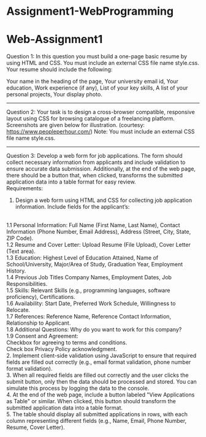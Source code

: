 # Assignment1-WebProgramming
# Web-Assignment1
Question 1:
In this question you must build a one-page basic resume by using HTML and CSS. You must
include an external CSS file name style.css.
Your resume should include the following:

Your name in the heading of the page,
Your university email id,
Your education,
Work experience (if any),
List of your key skills,
A list of your personal projects,
Your display photo.
***
Question 2:
Your task is to design a cross-browser compatible, responsive layout using CSS for browsing
catalogue of a freelancing platform. Screenshots are given below for illustration. 
(courtesy: https://www.peopleperhour.com/)
Note: You must include an external CSS file name style.css.
***

Question 3:
Develop a web form for job applications. The form should collect necessary
information from applicants and include validation to ensure accurate data
submission. Additionally, at the end of the web page, there should be a button that,
when clicked, transforms the submitted application data into a table format for easy
review.
<br>
Requirements:
<br>
1. Design a web form using HTML and CSS for collecting job application information. Include fields for the applicant’s:
<br>
1.1 Personal Information:
Full Name (First Name, Last Name),
Contact Information (Phone Number, Email Address),
Address (Street, City, State, ZIP Code).
<br>
1.2 Resume and Cover Letter:
Upload Resume (File Upload),
Cover Letter (Text area).
<br>
1.3 Education:
Highest Level of Education Attained,
Name of School/University,
Major/Area of Study,
Graduation Year,
Employment History.
<br>
1.4 Previous Job Titles
Company Names,
Employment Dates,
Job Responsibilities.
<br>
1.5 Skills:
Relevant Skills (e.g., programming languages, software proficiency),
Certifications.
<br>
1.6 Availability:
Start Date,
Preferred Work Schedule,
Willingness to Relocate.
<br>
1.7 References:
Reference Name,
Reference Contact Information,
Relationship to Applicant.
<br>
1.8 Additional Questions:
Why do you want to work for this company?
<br>
1.9 Consent and Agreement:
<br>
Checkbox for agreeing to terms and conditions.
<br>
Check box Privacy Policy acknowledgment.
<br>
2. Implement client-side validation using JavaScript to ensure that required fields
are filled out correctly (e.g., email format validation, phone number format
validation).
<br>
3. When all required fields are filled out correctly and the user clicks the submit
button, only then the data should be processed and stored. You can simulate this
process by logging the data to the console.
<br>
4. At the end of the web page, include a button labeled "View Applications as
Table" or similar. When clicked, this button should transform the submitted
application data into a table format.
<br>
5. The table should display all submitted applications in rows, with each column
representing different fields (e.g., Name, Email, Phone Number, Resume, Cover
Letter).
